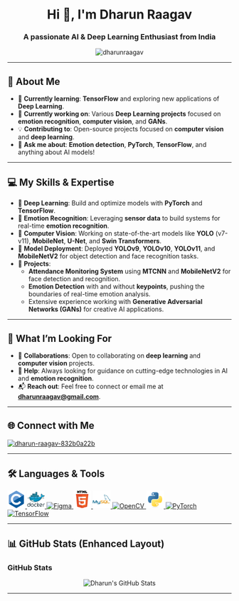 <h1 align="center">Hi 👋, I'm Dharun Raagav</h1>
<h3 align="center">A passionate AI & Deep Learning Enthusiast from India</h3>

<p align="center">
  <img src="https://komarev.com/ghpvc/?username=dharunraagav&label=Profile%20views&color=0e75b6&style=flat" alt="dharunraagav" />
</p>

---

## 🚀 About Me
- 🌱 **Currently learning**: **TensorFlow** and exploring new applications of **Deep Learning**.
- 🔭 **Currently working on**: Various **Deep Learning projects** focused on **emotion recognition**, **computer vision**, and **GANs**.
- 💡 **Contributing to**: Open-source projects focused on **computer vision** and **deep learning**.
- 💬 **Ask me about**: **Emotion detection**, **PyTorch**, **TensorFlow**, and anything about AI models!

---

## 💻 My Skills & Expertise
- 🧠 **Deep Learning**: Build and optimize models with **PyTorch** and **TensorFlow**.
- 🧩 **Emotion Recognition**: Leveraging **sensor data** to build systems for real-time **emotion recognition**.
- 📸 **Computer Vision**: Working on state-of-the-art models like **YOLO** (v7-v11), **MobileNet**, **U-Net**, and **Swin Transformers**.
- 🤖 **Model Deployment**: Deployed **YOLOv9**, **YOLOv10**, **YOLOv11**, and **MobileNetV2** for object detection and face recognition tasks.
- 🎯 **Projects**:
  - **Attendance Monitoring System** using **MTCNN** and **MobileNetV2** for face detection and recognition.
  - **Emotion Detection** with and without **keypoints**, pushing the boundaries of real-time emotion analysis.
  - Extensive experience working with **Generative Adversarial Networks (GANs)** for creative AI applications.

---

## 📢 What I’m Looking For
- 🌟 **Collaborations**: Open to collaborating on **deep learning** and **computer vision** projects.
- 🤝 **Help**: Always looking for guidance on cutting-edge technologies in AI and **emotion recognition**.
- 📬 **Reach out**: Feel free to connect or email me at **dharunraagav@gmail.com**.

---

## 🌐 Connect with Me
<p align="left">
  <a href="https://linkedin.com/in/dharun-raagav-832b0a22b" target="blank">
    <img align="center" src="https://raw.githubusercontent.com/rahuldkjain/github-profile-readme-generator/master/src/images/icons/Social/linked-in-alt.svg" alt="dharun-raagav-832b0a22b" height="30" width="40" />
  </a>
</p>

---

## 🛠 Languages & Tools

<p align="left">
  <a href="https://www.cprogramming.com/" target="_blank" rel="noreferrer"> 
    <img src="https://raw.githubusercontent.com/devicons/devicon/master/icons/c/c-original.svg" alt="C" width="40" height="40"/> 
  </a> 
  <a href="https://www.docker.com/" target="_blank" rel="noreferrer"> 
    <img src="https://raw.githubusercontent.com/devicons/devicon/master/icons/docker/docker-original-wordmark.svg" alt="Docker" width="40" height="40"/> 
  </a> 
  <a href="https://www.figma.com/" target="_blank" rel="noreferrer"> 
    <img src="https://www.vectorlogo.zone/logos/figma/figma-icon.svg" alt="Figma" width="40" height="40"/> 
  </a> 
  <a href="https://www.w3.org/html/" target="_blank" rel="noreferrer"> 
    <img src="https://raw.githubusercontent.com/devicons/devicon/master/icons/html5/html5-original-wordmark.svg" alt="HTML5" width="40" height="40"/> 
  </a> 
  <a href="https://www.mysql.com/" target="_blank" rel="noreferrer"> 
    <img src="https://raw.githubusercontent.com/devicons/devicon/master/icons/mysql/mysql-original-wordmark.svg" alt="MySQL" width="40" height="40"/> 
  </a> 
  <a href="https://opencv.org/" target="_blank" rel="noreferrer"> 
    <img src="https://www.vectorlogo.zone/logos/opencv/opencv-icon.svg" alt="OpenCV" width="40" height="40"/> 
  </a> 
  <a href="https://www.python.org" target="_blank" rel="noreferrer"> 
    <img src="https://raw.githubusercontent.com/devicons/devicon/master/icons/python/python-original.svg" alt="Python" width="40" height="40"/> 
  </a> 
  <a href="https://pytorch.org/" target="_blank" rel="noreferrer"> 
    <img src="https://www.vectorlogo.zone/logos/pytorch/pytorch-icon.svg" alt="PyTorch" width="40" height="40"/> 
  </a> 
  <a href="https://www.tensorflow.org" target="_blank" rel="noreferrer"> 
    <img src="https://www.vectorlogo.zone/logos/tensorflow/tensorflow-icon.svg" alt="TensorFlow" width="40" height="40"/> 
  </a>
</p>

---

## 📊 GitHub Stats (Enhanced Layout)

### **GitHub Stats**

<p align="center">
  <img height="200" src="https://github-readme-stats.vercel.app/api?username=dharunraagav&show_icons=true&hide_title=true&count_private=true&hide=prs&theme=radical&card_width=500" alt="Dharun's GitHub Stats"/>
</p>


---

